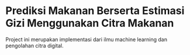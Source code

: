 # Prediksi Makanan Berserta Estimasi Gizi Menggunakan Citra Makanan
Project ini merupakan implementasi dari ilmu machine learning dan pengolahan citra digital.

